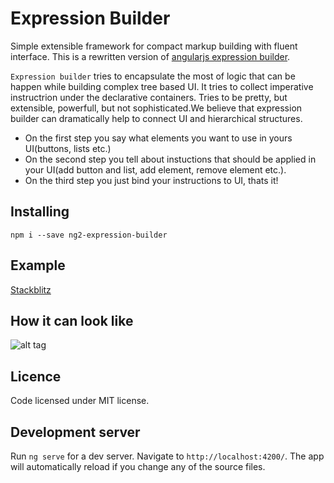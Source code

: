 # Expression Builder
Simple extensible framework for compact markup building with fluent interface.
This is a rewritten version of [angularjs expression builder](https://github.com/vkorolev/expression-builder).

`Expression builder` tries to encapsulate the most of logic that can be happen while building complex tree based UI. 
It tries to collect imperative instructrion under the declarative containers. Tries to be pretty, but extensible, powerfull, but not sophisticated.We believe that expression builder can dramatically help to connect UI and hierarchical structures. 
* On the first step you say what elements you want to use in yours UI(buttons, lists etc.)
* On the second step you tell about instuctions that should be applied in your UI(add button and list, add element, remove element etc.). 
* On the third step you just bind your instructions to UI, thats it!

## Installing
`npm i --save ng2-expression-builder`

## Example
[Stackblitz](https://stackblitz.com/edit/expression-builder-ng2-05-00-01?file=app%2Fapp.component.ts)

## How it can look like
![alt tag](https://github.com/vkorolev/expression-builder/blob/master/assets/example.png?raw=true)

## Licence
Code licensed under MIT license.

## Development server

Run `ng serve` for a dev server. Navigate to `http://localhost:4200/`. The app will automatically reload if you change any of the source files.
